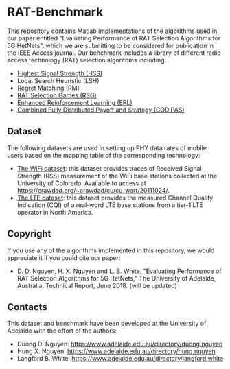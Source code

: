 # RAT-Benchmark
This repository contains Matlab implementations of the algorithms used in our paper entitled "Evaluating Performance of RAT Selection Algorithms for 5G HetNets", which we are submitting to be considered for publication in the IEEE Access journal. Our benchmark includes a library of different radio access technology (RAT) selection algorithms including:
- [Highest Signal Strength (HSS)](https://github.com/ndduong1986/RAT-Benchmark/blob/master/algorithms/HSS.m)
- Local Search Heuristic (LSH) 
- [Regret Matching (RM)](https://github.com/ndduong1986/RAT-Benchmark/blob/master/algorithms/RM.m)
- [RAT Selection Games (RSG)](https://github.com/ndduong1986/RAT-Benchmark/blob/master/algorithms/RSG.m)
- [Enhanced Reinforcement Learning (ERL)](https://github.com/ndduong1986/RAT-Benchmark/blob/master/algorithms/ERL.m)
- [Combined Fully Distributed Payoff and Strategy (CODIPAS)](https://github.com/ndduong1986/RAT-Benchmark/blob/master/algorithms/CODIPAS.m)

## Dataset
The following datasets are used in setting up PHY data rates of mobile users based on the mapping table of the corresponding technology:
- [The WiFi dataset](https://github.com/ndduong1986/RAT-Benchmark/blob/master/datasets/WiFi_data.txt): this dataset provides traces of Received Signal Strength (RSS) measurement of the WiFi base stations collected at the University of Colorado. Available to access at https://crawdad.org/~crawdad/cu/cu_wart/20111024/.
- [The LTE dataset](https://github.com/ndduong1986/RAT-Benchmark/blob/master/datasets/LTE_data.csv): this dataset provides the measured Channel Quality Indication (CQI) of a real-word LTE base stations from a tier-1 LTE operator in North America.

## Copyright
If you use any of the algorithms implemented in this repository, we would appreciate it if you could cite our paper:
- D. D. Nguyen, H. X. Nguyen and L. B. White, "Evaluating Performance of RAT Selection Algorithms for 5G HetNets,” The University
of Adelaide, Australia, Technical Report, June 2018. (will be updated)

## Contacts
This dataset and benchmark have been developed at the University of Adelaide with the effort of the authors:
- Duong D. Nguyen: https://www.adelaide.edu.au/directory/duong.nguyen
- Hung X. Nguyen: https://www.adelaide.edu.au/directory/hung.nguyen
- Langford B. White: https://www.adelaide.edu.au/directory/langford.white
